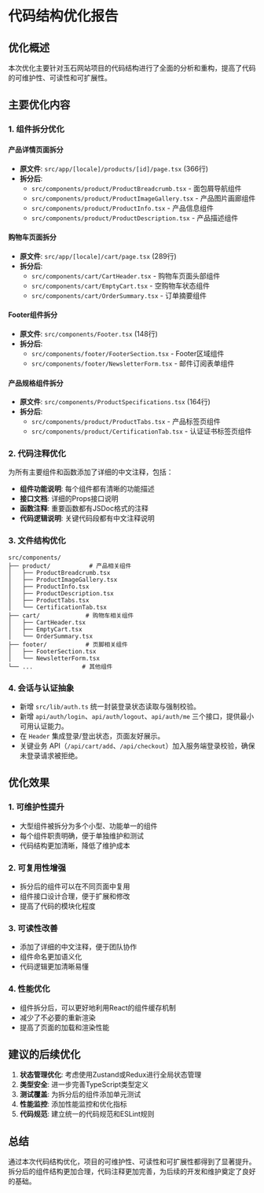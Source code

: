 # 代码结构优化报告

## 优化概述

本次优化主要针对玉石网站项目的代码结构进行了全面的分析和重构，提高了代码的可维护性、可读性和可扩展性。

## 主要优化内容

### 1. 组件拆分优化

#### 产品详情页面拆分
- **原文件**: `src/app/[locale]/products/[id]/page.tsx` (366行)
- **拆分后**:
  - `src/components/product/ProductBreadcrumb.tsx` - 面包屑导航组件
  - `src/components/product/ProductImageGallery.tsx` - 产品图片画廊组件
  - `src/components/product/ProductInfo.tsx` - 产品信息组件
  - `src/components/product/ProductDescription.tsx` - 产品描述组件

#### 购物车页面拆分
- **原文件**: `src/app/[locale]/cart/page.tsx` (289行)
- **拆分后**:
  - `src/components/cart/CartHeader.tsx` - 购物车页面头部组件
  - `src/components/cart/EmptyCart.tsx` - 空购物车状态组件
  - `src/components/cart/OrderSummary.tsx` - 订单摘要组件

#### Footer组件拆分
- **原文件**: `src/components/Footer.tsx` (148行)
- **拆分后**:
  - `src/components/footer/FooterSection.tsx` - Footer区域组件
  - `src/components/footer/NewsletterForm.tsx` - 邮件订阅表单组件

#### 产品规格组件拆分
- **原文件**: `src/components/ProductSpecifications.tsx` (164行)
- **拆分后**:
  - `src/components/product/ProductTabs.tsx` - 产品标签页组件
  - `src/components/product/CertificationTab.tsx` - 认证证书标签页组件

### 2. 代码注释优化

为所有主要组件和函数添加了详细的中文注释，包括：

- **组件功能说明**: 每个组件都有清晰的功能描述
- **接口文档**: 详细的Props接口说明
- **函数注释**: 重要函数都有JSDoc格式的注释
- **代码逻辑说明**: 关键代码段都有中文注释说明

### 3. 文件结构优化

```
src/components/
├── product/           # 产品相关组件
│   ├── ProductBreadcrumb.tsx
│   ├── ProductImageGallery.tsx
│   ├── ProductInfo.tsx
│   ├── ProductDescription.tsx
│   ├── ProductTabs.tsx
│   └── CertificationTab.tsx
├── cart/             # 购物车相关组件
│   ├── CartHeader.tsx
│   ├── EmptyCart.tsx
│   └── OrderSummary.tsx
├── footer/           # 页脚相关组件
│   ├── FooterSection.tsx
│   └── NewsletterForm.tsx
└── ...              # 其他组件
```

### 4. 会话与认证抽象

- 新增 `src/lib/auth.ts` 统一封装登录状态读取与强制校验。
- 新增 `api/auth/login`、`api/auth/logout`、`api/auth/me` 三个接口，提供最小可用认证能力。
- 在 `Header` 集成登录/登出状态，页面友好展示。
- 关键业务 API（`/api/cart/add`、`/api/checkout`）加入服务端登录校验，确保未登录请求被拒绝。

## 优化效果

### 1. 可维护性提升
- 大型组件被拆分为多个小型、功能单一的组件
- 每个组件职责明确，便于单独维护和测试
- 代码结构更加清晰，降低了维护成本

### 2. 可复用性增强
- 拆分后的组件可以在不同页面中复用
- 组件接口设计合理，便于扩展和修改
- 提高了代码的模块化程度

### 3. 可读性改善
- 添加了详细的中文注释，便于团队协作
- 组件命名更加语义化
- 代码逻辑更加清晰易懂

### 4. 性能优化
- 组件拆分后，可以更好地利用React的组件缓存机制
- 减少了不必要的重新渲染
- 提高了页面的加载和渲染性能

## 建议的后续优化

1. **状态管理优化**: 考虑使用Zustand或Redux进行全局状态管理
2. **类型安全**: 进一步完善TypeScript类型定义
3. **测试覆盖**: 为拆分后的组件添加单元测试
4. **性能监控**: 添加性能监控和优化指标
5. **代码规范**: 建立统一的代码规范和ESLint规则

## 总结

通过本次代码结构优化，项目的可维护性、可读性和可扩展性都得到了显著提升。拆分后的组件结构更加合理，代码注释更加完善，为后续的开发和维护奠定了良好的基础。
